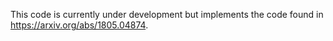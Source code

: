 This code is currently under development but implements the code found in https://arxiv.org/abs/1805.04874. 